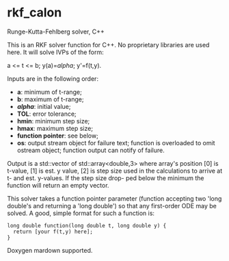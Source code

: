 # rkf_calon
Runge-Kutta-Fehlberg solver, C++

This is an RKF solver function for C++. No proprietary libraries
are used here. It will solve IVPs of the form:

a <= t <= b; y(a)=*alpha*; y'=f(t,y).

Inputs are in the following order:
- **a**: minimum of t-range;
- **b**: maximum of t-range;
- **_alpha_**: initial value;
- **TOL**: error tolerance;
- **hmin**: minimum step size;
- **hmax**: maximum step size;
- **function pointer**: see below;
- **os**: output stream object for failure text; function is 
overloaded to omit ostream object; function output can
notify of failure.

Output is a std::vector of std::array<double,3> where array's position
[0] is t-value, [1] is est. y value, [2] is step size used in the
calculations to arrive at t- and est. y-values. If the step size drop-
ped below the minimum the function will return an empty vector.


This solver takes a function pointer parameter (function accepting two
'long double's and returning a 'long double') so that any first-order
ODE may be solved. A good, simple format for such a function is:

```
long double function(long double t, long double y) {
  return [your f(t,y) here];
}
```

Doxygen mardown supported.

